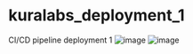 # kuralabs_deployment_1
CI/CD pipeline deployment 1
![image](https://user-images.githubusercontent.com/108234350/187606801-72a604ef-7259-4ecb-978a-b62d0c3d5b7f.png)
![image](https://miro.medium.com/max/1400/1*N8pCkc2f7fzxsBZOEpgkDQ.png)
